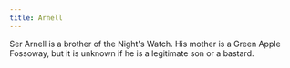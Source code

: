 ```yaml
---
title: Arnell
---
```


Ser Arnell is a brother of the Night's Watch. His mother is a Green Apple Fossoway, but it is unknown if he is a legitimate son or a bastard.


